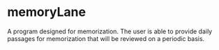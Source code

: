 # memoryLane
A program designed for memorization. The user is able to provide daily passages for memorization that will be reviewed on a periodic basis. 
